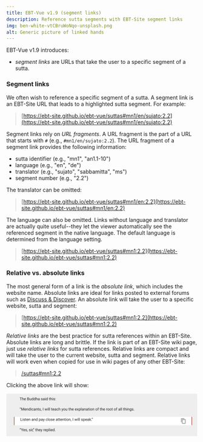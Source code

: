 ```yaml
---
title: EBT-Vue v1.9 (segment links)
description: Reference sutta segments with EBT-Site segment links 
img: ben-white-vtCBruWoNqo-unsplash.png
alt: Generic picture of linked hands
---
```

EBT-Vue v1.9 introduces: 

* _segment links_ are URLs that take the user to a specific segment of a sutta.

### Segment links
We often wish to reference a specific segment of a sutta.
A segment link is an EBT-Site URL that leads to a highlighted sutta segment.
For example:

> [https://ebt-site.github.io/ebt-vue/suttas#mn1/en/sujato:2.2](https://ebt-site.github.io/ebt-vue/suttas#mn1/en/sujato:2.2)

Segment links rely on _URL fragments_. 
A URL fragment is the part of a URL that starts with `#` 
(e.g., `#mn1/en/sujato:2.2`).
The URL fragment of a segment link provides the following information:

* sutta identifier (e.g., "mn1", "an1.1-10")
* language (e.g., "en", "de")
* translator (e.g., "sujato", "sabbamitta", "ms")
* segment number (e.g., "2.2")

The translator can be omitted:

> [https://ebt-site.github.io/ebt-vue/suttas#mn1/en:2.2](https://ebt-site.github.io/ebt-vue/suttas#mn1/en:2.2)

The language can also be omitted.
Links without language and translator are actually quite useful--they let
the viewer automatically see the referenced segment in the native language.
The default language is determined from the language setting.

> [https://ebt-site.github.io/ebt-vue/suttas#mn1:2.2](https://ebt-site.github.io/ebt-vue/suttas#mn1:2.2)

### Relative vs. absolute links
The most general form of a link is the _absolute link_, 
which includes the website name.
Absolute links are ideal for links posted to external forums such as 
[Discuss & Discover](https://discourse.suttacentral.net/).
An absolute link will take the user to a specific website, sutta and segment:

> [https://ebt-site.github.io/ebt-vue/suttas#mn1:2.2](https://ebt-site.github.io/ebt-vue/suttas#mn1:2.2)

_Relative links_ are the best practice for sutta references within an EBT-Site.
Absolute links are long and brittle.
If the link is part of an EBT-Site wiki page,
just use _relative links_ for sutta references.
Relative links are compact 
and will take the user to the current website, sutta and segment. 
Relative links will work even when copied for use in wiki pages
of any other EBT-Site:

> [/suttas#mn1:2.2](/suttas#mn1:2.2)

Clicking the above link will show:


<img src="mn1_2.2.png" class="ebt-image"/>
